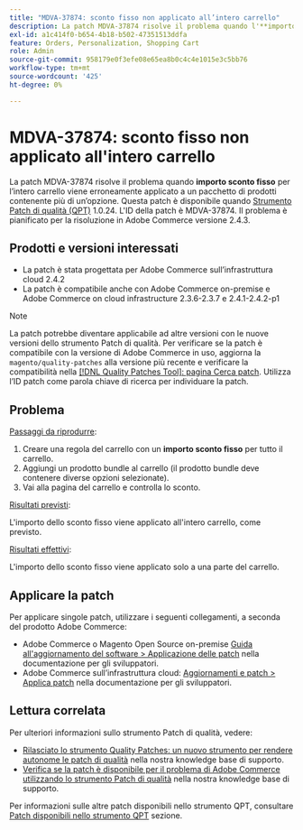 ```yaml
---
title: "MDVA-37874: sconto fisso non applicato all’intero carrello"
description: La patch MDVA-37874 risolve il problema quando l'**importo di sconto fisso** per l'intero carrello viene erroneamente applicato a un prodotto bundle contenente più di un'opzione. Questa patch è disponibile quando è installato [Quality Patches Tool (QPT)](https://devdocs.magento.com/guides/v2.4/comp-mgr/patching.html#mqp) 1.0.24. L'ID della patch è MDVA-37874. Il problema è pianificato per la risoluzione in Adobe Commerce versione 2.4.3.
exl-id: a1c414f0-b654-4b18-b502-47351513ddfa
feature: Orders, Personalization, Shopping Cart
role: Admin
source-git-commit: 958179e0f3efe08e65ea8b0c4c4e1015e3c5bb76
workflow-type: tm+mt
source-wordcount: '425'
ht-degree: 0%

---
```


# MDVA-37874: sconto fisso non applicato all&#39;intero carrello

La patch MDVA-37874 risolve il problema quando **importo sconto fisso** per l’intero carrello viene erroneamente applicato a un pacchetto di prodotti contenente più di un’opzione. Questa patch è disponibile quando [Strumento Patch di qualità (QPT)](https://devdocs.magento.com/guides/v2.4/comp-mgr/patching.html#mqp) 1.0.24. L&#39;ID della patch è MDVA-37874. Il problema è pianificato per la risoluzione in Adobe Commerce versione 2.4.3.

## Prodotti e versioni interessati

* La patch è stata progettata per Adobe Commerce sull’infrastruttura cloud 2.4.2
* La patch è compatibile anche con Adobe Commerce on-premise e Adobe Commerce on cloud infrastructure 2.3.6-2.3.7 e 2.4.1-2.4.2-p1

>[!NOTE]
>
>La patch potrebbe diventare applicabile ad altre versioni con le nuove versioni dello strumento Patch di qualità. Per verificare se la patch è compatibile con la versione di Adobe Commerce in uso, aggiorna la `magento/quality-patches` alla versione più recente e verificare la compatibilità nella [[!DNL Quality Patches Tool]: pagina Cerca patch](https://devdocs.magento.com/quality-patches/tool.html#patch-grid). Utilizza l’ID patch come parola chiave di ricerca per individuare la patch.

## Problema


<u>Passaggi da riprodurre</u>:

1. Creare una regola del carrello con un **importo sconto fisso** per tutto il carrello.
1. Aggiungi un prodotto bundle al carrello (il prodotto bundle deve contenere diverse opzioni selezionate).
1. Vai alla pagina del carrello e controlla lo sconto.


<u>Risultati previsti</u>:

L&#39;importo dello sconto fisso viene applicato all&#39;intero carrello, come previsto.

<u>Risultati effettivi</u>:

L&#39;importo dello sconto fisso viene applicato solo a una parte del carrello.


## Applicare la patch

Per applicare singole patch, utilizzare i seguenti collegamenti, a seconda del prodotto Adobe Commerce:

* Adobe Commerce o Magento Open Source on-premise [Guida all&#39;aggiornamento del software > Applicazione delle patch](https://devdocs.magento.com/guides/v2.4/comp-mgr/patching/mqp.html) nella documentazione per gli sviluppatori.
* Adobe Commerce sull’infrastruttura cloud: [Aggiornamenti e patch > Applica patch](https://devdocs.magento.com/cloud/project/project-patch.html) nella documentazione per gli sviluppatori.

## Lettura correlata

Per ulteriori informazioni sullo strumento Patch di qualità, vedere:

* [Rilasciato lo strumento Quality Patches: un nuovo strumento per rendere autonome le patch di qualità](/help/announcements/adobe-commerce-announcements/magento-quality-patches-released-new-tool-to-self-serve-quality-patches.md) nella nostra knowledge base di supporto.
* [Verifica se la patch è disponibile per il problema di Adobe Commerce utilizzando lo strumento Patch di qualità](/help/support-tools/patches-available-in-qpt-tool/check-patch-for-magento-issue-with-magento-quality-patches.md) nella nostra knowledge base di supporto.

Per informazioni sulle altre patch disponibili nello strumento QPT, consultare [Patch disponibili nello strumento QPT](https://support.magento.com/hc/en-us/sections/360010506631-Patches-available-in-QPT-tool-) sezione.
